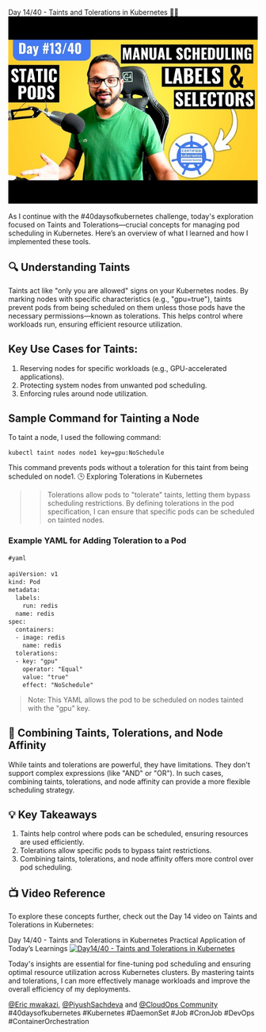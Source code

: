 Day 14/40 - Taints and Tolerations in Kubernetes 📘🚀
<img src='./assets/14.png'>

As I continue with the #40daysofkubernetes challenge, today's exploration focused on Taints and Tolerations—crucial concepts for managing pod scheduling in Kubernetes. Here’s an overview of what I learned and how I implemented these tools.

## 🔍 Understanding Taints

Taints act like "only you are allowed" signs on your Kubernetes nodes. By marking nodes with specific characteristics (e.g., "gpu=true"), taints prevent pods from being scheduled on them unless those pods have the necessary permissions—known as tolerations. This helps control where workloads run, ensuring efficient resource utilization.
## Key Use Cases for Taints:
1. Reserving nodes for specific workloads (e.g., GPU-accelerated applications).
2. Protecting system nodes from unwanted pod scheduling.
3. Enforcing rules around node utilization.

## Sample Command for Tainting a Node

To taint a node, I used the following command:
```
kubectl taint nodes node1 key=gpu:NoSchedule
```
This command prevents pods without a toleration for this taint from being scheduled on node1.
🕒 Exploring Tolerations in Kubernetes

>>Tolerations allow pods to "tolerate" taints, letting them bypass scheduling restrictions. By defining tolerations in the pod specification, I can ensure that specific pods can be scheduled on tainted nodes.

### Example YAML for Adding Toleration to a Pod

```
#yaml

apiVersion: v1
kind: Pod
metadata:
  labels:
    run: redis
  name: redis
spec:
  containers:
  - image: redis
    name: redis
  tolerations:
  - key: "gpu"
    operator: "Equal"
    value: "true"
    effect: "NoSchedule"
```
>Note: This YAML allows the pod to be scheduled on nodes tainted with the "gpu" key.

## 🧭 Combining Taints, Tolerations, and Node Affinity

While taints and tolerations are powerful, they have limitations. They don't support complex expressions (like "AND" or "OR"). In such cases, combining taints, tolerations, and node affinity can provide a more flexible scheduling strategy.

## 💡 Key Takeaways
1. Taints help control where pods can be scheduled, ensuring resources are used efficiently.
2. Tolerations allow specific pods to bypass taint restrictions.
3. Combining taints, tolerations, and node affinity offers more control over pod scheduling.

## 📺 Video Reference

To explore these concepts further, check out the Day 14 video on Taints and Tolerations in Kubernetes:

Day 14/40 - Taints and Tolerations in Kubernetes
Practical Application of Today’s Learnings
[![Day14/40 - Taints and Tolerations in Kubernetes](https://img.youtube.com/vi/nwoS2tK2s6Q/sddefault.jpg)](https://youtu.be/nwoS2tK2s6Q)


Today's insights are essential for fine-tuning pod scheduling and ensuring optimal resource utilization across Kubernetes clusters. By mastering taints and tolerations, I can more effectively manage workloads and improve the overall efficiency of my deployments.

[@Eric mwakazi](https://www.linkedin.com/in/eric-mwakazi), [@PiyushSachdeva](https://www.linkedin.com/in/piyush-sachdeva) and [@CloudOps Community](https://www.linkedin.com/company/thecloudopscomm)
#40daysofkubernetes #Kubernetes #DaemonSet #Job #CronJob #DevOps #ContainerOrchestration
